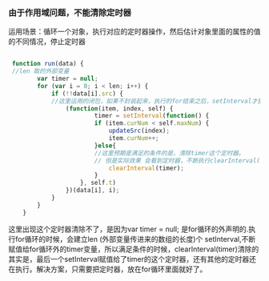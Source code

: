 ###  由于作用域问题，不能清除定时器

运用场景：循环一个对象，执行对应的定时器操作，然后估计对象里面的属性的值的不同情况，停止定时器

```js

 function run(data) {
 //len 取的外部变量 
 		var timer = null;
		for (var i = 0; i < len; i++) {
			if (!!data[i].src) {
			//这里运用的闭包，如果不封装起来，执行的for结束之后，setInterval才执行，那么i就永远是 len 
				(function(item, index, self) {
						timer = setInterval(function() {
						if (item.curNum < self.maxNum) {
							updateSrc(index);
							item.curNum++;
						}else{
						//这里预期是满足的条件的是，清除timer这个定时器。
						// 但是实际效果 会看到定时器，不断执行clearInterval(timer);(预期的定时器没有被清除)
							clearInterval(timer);
						}
					}, self.t)
				})(data[i], i);
			}
		}
	}
```
这里出现这个定时器清除不了，是因为var timer = null; 是for循环的外声明的.执行for循环的时候，会建立len (外部变量传进来的数组的长度)个 setInterval,不断赋值给for循环外的timer变量，所以满足条件的时候，clearInterval(timer)清除的其实是，最后一个setInterval赋值给了timer的这个定时器，还有其他的定时器还在执行。解决方案，只需要把定时器，放在for循环里面就好了。


